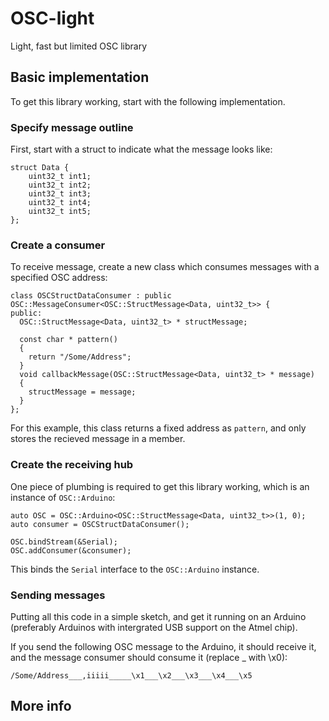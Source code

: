 # OSC-light
Light, fast but limited OSC library

## Basic implementation
To get this library working, start with the following implementation.

### Specify message outline
First, start with a struct to indicate what the message looks like:

```
struct Data {
	uint32_t int1;
	uint32_t int2;
	uint32_t int3;
	uint32_t int4;
	uint32_t int5;
};
```

### Create a consumer
To receive message, create a new class which consumes messages with a specified OSC address:

```
class OSCStructDataConsumer : public OSC::MessageConsumer<OSC::StructMessage<Data, uint32_t>> {
public:
  OSC::StructMessage<Data, uint32_t> * structMessage;

  const char * pattern()
  {
    return "/Some/Address";
  }
  void callbackMessage(OSC::StructMessage<Data, uint32_t> * message)
  {
    structMessage = message;
  }
};
```

For this example, this class returns a fixed address as `pattern`, and only stores the recieved message in a member.  

### Create the receiving hub
One piece of plumbing is required to get this library working, which is an instance of `OSC::Arduino`:

```
auto OSC = OSC::Arduino<OSC::StructMessage<Data, uint32_t>>(1, 0);
auto consumer = OSCStructDataConsumer();

OSC.bindStream(&Serial);
OSC.addConsumer(&consumer);

```

This binds the `Serial` interface to the `OSC::Arduino` instance.

### Sending messages
Putting all this code in a simple sketch, and get it running on an Arduino (preferably Arduinos with intergrated USB support 
on the Atmel chip). 

If you send the following OSC message to the Arduino, it should receive it, and the message consumer should consume it
(replace _ with \x0):

```
/Some/Address___,iiiii_____\x1___\x2___\x3___\x4___\x5
```

## More info
